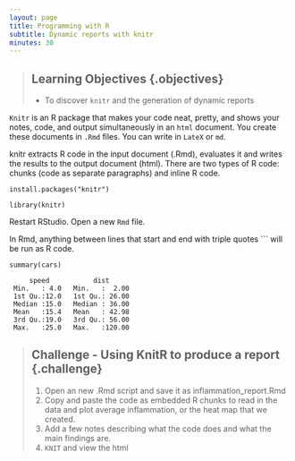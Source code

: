```yaml
---
layout: page
title: Programming with R
subtitle: Dynamic reports with knitr
minutes: 30
---
```




> ## Learning Objectives {.objectives}
>
> * To discover `knitr` and the generation of dynamic reports

`Knitr` is an R package that makes your code neat, pretty, and shows your notes, code, and output simultaneously in an `html` document. You create these documents in `.Rmd` files. You can write in `LateX` or `md`. 

knitr extracts R code in the input document (.Rmd), evaluates it and writes the results to the output document (html). There are two types of R code: chunks (code as separate paragraphs) and inline R code.


~~~{.r}
install.packages("knitr")
~~~

~~~{.r}
library(knitr)
~~~

Restart RStudio. 
Open a new `Rmd` file. 

In Rmd, anything between lines that start and end with triple quotes ``` will be run as R code.


~~~{.r}
summary(cars)
~~~



~~~{.output}
     speed           dist       
 Min.   : 4.0   Min.   :  2.00  
 1st Qu.:12.0   1st Qu.: 26.00  
 Median :15.0   Median : 36.00  
 Mean   :15.4   Mean   : 42.98  
 3rd Qu.:19.0   3rd Qu.: 56.00  
 Max.   :25.0   Max.   :120.00  

~~~

> ## Challenge - Using KnitR to produce a report {.challenge}
>
> 1. Open an new .Rmd script and save it as inflammation_report.Rmd
> 2. Copy and paste the code as embedded R chunks to read in the data and plot average inflammation, or the heat map that we created.
> 3. Add a few notes describing what the code does and what the main findings are.
> 4. `KNIT` and view the html
